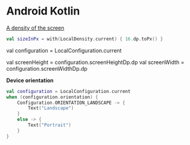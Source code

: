 # Android Kotlin

[A density of the screen](https://developer.android.com/reference/kotlin/androidx/compose/ui/unit/Density)
```Kotlin
val sizeInPx = with(LocalDensity.current) { 16.dp.toPx() }
```

  val configuration = LocalConfiguration.current

val screenHeight = configuration.screenHeightDp.dp
val screenWidth = configuration.screenWidthDp.dp

**Device orientation**
```Kotlin
val configuration = LocalConfiguration.current
when (configuration.orientation) {
    Configuration.ORIENTATION_LANDSCAPE -> {
        Text("Landscape")
    }
    else -> {
        Text("Portrait")
    }
}
```
